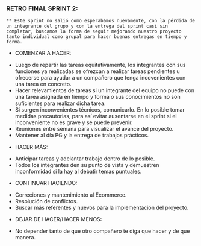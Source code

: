### RETRO FINAL SPRINT 2:

    ** Este sprint no salió como esperabamos nuevamente, con la pérdida de un integrante del grupo y con la entrega del sprint casi sin completar, buscamos la forma de seguir mejorando nuestro proyecto tanto individual como grupal para hacer buenas entregas en tiempo y forma.

  * COMENZAR A HACER:

  - Luego de repartir las tareas equitativamente, los integrantes con sus funciones ya realizadas se ofrezcan a realizar tareas pendientes u ofrecerse para ayudar a un compañero que tenga incovenientes con una tarea en concreto.
  - Hacer relevamientos de tareas si un integrante del equipo no puede con una tarea asignada en tiempo y forma o sus conocimientos no son suficientes para realizar dicha tarea.
  - Si surgen inconvenientes técnicos, comunicarlo. En lo posible tomar medidas precautorias, para así evitar ausentarse en el sprint si el inconveniente no es grave y se puede prevenir.
  - Reuniones entre semana para visualizar el avance del proyecto.
  - Mantener al día PG y la entrega de trabajos prácticos.

  * HACER MÁS:

  - Anticipar tareas y adelantar trabajo dentro de lo posible. 
  - Todos los integrantes den su punto de vista y demuestren inconformidad si la hay al debatir temas puntuales.

  * CONTINUAR HACIENDO: 

  - Correciones y mantenimiento al Ecommerce.
  - Resolución de conflictos.
  - Buscar más referentes y nuevos para la implementación del proyecto.

  * DEJAR DE HACER/HACER MENOS:
  
  - No depender tanto de que otro compañero te diga que hacer y de que manera.
